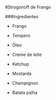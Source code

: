#Strogonoff de Frango

###Ingredientes

- Frango
- Tempero
- Óleo
- Creme de leite

- Ketchup
- Mostarda
- Champignon
- Batata palha